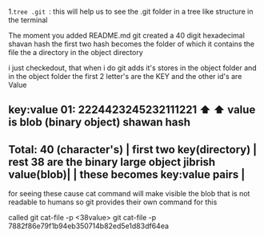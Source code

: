 1.`tree .git `: this will help us to see the .git folder in a tree like structure in the terminal

The moment you added README.md
git created a 40 digit hexadecimal shavan hash
the first two hash becomes the folder of 
which it contains the file the a directory in the 
object directory

i just checkedout, that when i do git adds
it's stores in the object folder
and in the object folder the first 2 letter's 
are the KEY and the other id's are Value

key:value
01: 2224423245232111221
⬆️           ⬆️ value is blob (binary object)
shawan
hash
--------------------------------------------------------
Total: 40 (character's)                                |
first two key(directory)                               |
rest 38 are the binary large object jibrish value(blob)|
                                                       |
these becomes key:value pairs                          |
--------------------------------------------------------
for seeing these cause cat command will make visible
the blob that is not readable to humans
so git provides their own command for this

called git cat-file -p <two-digit-key> <38value>
git cat-file -p 7882f86e79f1b94eb350714b82ed5e1d83df64ea
